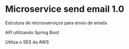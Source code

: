 # Microservice send email 1.0
Estrutura de microsserviços para envio de emails

API utilizando Spring Boot

Utiliza o SES da AWS

